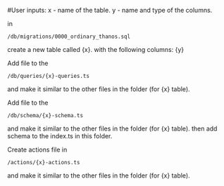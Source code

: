 #User inputs:
x - name of the table.
y - name and type of the columns.

in 
```
/db/migrations/0000_ordinary_thanos.sql 
```
create a new table called {x}.
with the following columns: {y}

Add file to the
```
/db/queries/{x}-queries.ts 
```
and make it similar to the other files in the folder (for {x} table).


Add file to the 
```
/db/schema/{x}-schema.ts 
```
and make it similar to the other files in the folder (for {x} table).
then add schema to the index.ts in this folder.

Create actions file in
```
/actions/{x}-actions.ts 
```
and make it similar to the other files in the folder (for {x} table).
